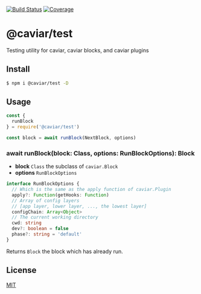 [![Build Status](https://travis-ci.org/caviarjs/caviar-test.svg?branch=master)](https://travis-ci.org/caviarjs/caviar-test)
[![Coverage](https://codecov.io/gh/caviarjs/caviar-test/branch/master/graph/badge.svg)](https://codecov.io/gh/caviarjs/caviar-test)
<!-- optional appveyor tst
[![Windows Build Status](https://ci.appveyor.com/api/projects/status/github/caviarjs/caviar-test?branch=master&svg=true)](https://ci.appveyor.com/project/caviarjs/caviar-test)
-->
<!-- optional npm version
[![NPM version](https://badge.fury.io/js/@caviar/test.svg)](http://badge.fury.io/js/@caviar/test)
-->
<!-- optional npm downloads
[![npm module downloads per month](http://img.shields.io/npm/dm/@caviar/test.svg)](https://www.npmjs.org/package/@caviar/test)
-->
<!-- optional dependency status
[![Dependency Status](https://david-dm.org/caviarjs/caviar-test.svg)](https://david-dm.org/caviarjs/caviar-test)
-->

# @caviar/test

Testing utility for caviar, caviar blocks, and caviar plugins

## Install

```sh
$ npm i @caviar/test -D
```

## Usage

```js
const {
  runBlock
} = require('@caviar/test')

const block = await runBlock(NextBlock, options)
```

### await runBlock(block: Class, options: RunBlockOptions): Block

- **block** `Class` the subclass of `caviar.Block`
- **options** `RunBlockOptions`

```ts
interface RunBlockOptions {
  // Which is the same as the apply function of caviar.Plugin
  apply?: Function(getHooks: Function)
  // Array of config layers
  // [app layer, lower layer, ..., the lowest layer]
  configChain: Array<Object>
  // The current working directory
  cwd: string
  dev?: boolean = false
  phase?: string = 'default'
}
```

Returns `Block` the block which has already run.

## License

[MIT](LICENSE)

